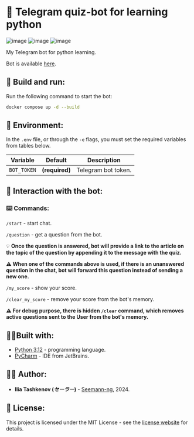 # 🤖 Telegram quiz-bot for learning python

![image](https://img.shields.io/badge/Python-FFD43B?style=for-the-badge&logo=python&logoColor=blue)
![image](https://img.shields.io/badge/Telegram-2CA5E0?style=for-the-badge&logo=telegram&logoColor=white)
![image](https://img.shields.io/badge/Docker-2CA5E0?style=for-the-badge&logo=docker&logoColor=white)

My Telegram bot for python learning.

Bot is available [here](https://t.me/Seemann_ng_bot).

## 💾 Build and run:

Run the following command to start the bot:

```bash
docker compose up -d --build
```

## 🔐 Environment:

In the `.env` file, or through the `-e` flags, you must set the required variables from
tables below.

| Variable    | Default        | Description         |
|-------------|----------------|---------------------|
| `BOT_TOKEN` | **(required)** | Telegram bot token. |

## 📠 Interaction with the bot:

### ⌨️ Commands:

`/start` - start chat.
 
`/question` - get a question from the bot.
 
💡 __Once the question is answered, bot will provide a link to the article on the topic of the question by appending it to the message with the quiz.__
 
__⚠️ When one of the commands above is used, if there is an unanswered question in the chat, bot will forward this question instead of sending a new one.__

`/my_score` - show your score.
 
`/clear_my_score` - remove your score from the bot's memory.

__⚠️ For debug purpose, there is hidden `/clear` command,️ which removes active questions sent to the User 
from the bot's memory.__

## 👨‍🔧Built with:

* [Python 3.12](https://www.python.org/) - programming language.
* [PyCharm](https://www.jetbrains.com/pycharm/) - IDE from JetBrains.

## 👨‍💻 Author:

* **Ilia Tashkenov (_セーラー_)** - [Seemann-ng](https://github.com/Seemann-ng), 2024.

## 📝 License:

This project is licensed under the MIT License - see the [license website](https://opensource.org/licenses/MIT) for details.
